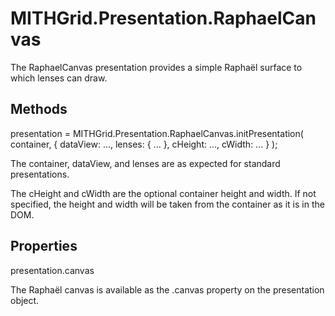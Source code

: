 MITHGrid.Presentation.RaphaelCanvas
===================================

The RaphaelCanvas presentation provides a simple Raphaël surface to which
lenses can draw.

Methods
-------

presentation = MITHGrid.Presentation.RaphaelCanvas.initPresentation(
	container,
	{
		dataView: ...,
		lenses: {
			...
		},
		cHeight: ...,
		cWidth: ...
	}
);

The container, dataView, and lenses are as expected for standard
presentations.

The cHeight and cWidth are the optional container height and width. If not
specified, the height and width will be taken from the container as it is in
the DOM.

Properties
----------

presentation.canvas

The Raphaël canvas is available as the .canvas property on the presentation
object.
